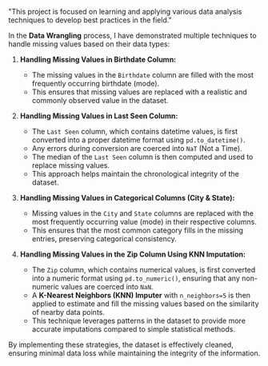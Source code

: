 "This project is focused on learning and applying various data analysis techniques to develop best practices in the field."

In the **Data Wrangling** process, I have demonstrated multiple techniques to handle missing values based on their data types:

1. **Handling Missing Values in Birthdate Column:**  
   - The missing values in the `Birthdate` column are filled with the most frequently occurring birthdate (mode).  
   - This ensures that missing values are replaced with a realistic and commonly observed value in the dataset.

2. **Handling Missing Values in Last Seen Column:**  
   - The `Last Seen` column, which contains datetime values, is first converted into a proper datetime format using `pd.to_datetime()`.  
   - Any errors during conversion are coerced into `NaT` (Not a Time).  
   - The median of the `Last Seen` column is then computed and used to replace missing values.  
   - This approach helps maintain the chronological integrity of the dataset.

3. **Handling Missing Values in Categorical Columns (City & State):**  
   - Missing values in the `City` and `State` columns are replaced with the most frequently occurring value (mode) in their respective columns.  
   - This ensures that the most common category fills in the missing entries, preserving categorical consistency.

4. **Handling Missing Values in the Zip Column Using KNN Imputation:**  
   - The `Zip` column, which contains numerical values, is first converted into a numeric format using `pd.to_numeric()`, ensuring that any non-numeric values are coerced into `NaN`.  
   - A **K-Nearest Neighbors (KNN) Imputer** with `n_neighbors=5` is then applied to estimate and fill the missing values based on the similarity of nearby data points.  
   - This technique leverages patterns in the dataset to provide more accurate imputations compared to simple statistical methods.

By implementing these strategies, the dataset is effectively cleaned, ensuring minimal data loss while maintaining the integrity of the information.
